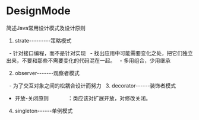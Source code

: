 # DesignMode
简述Java常用设计模式及设计原则

1. strate---------策略模式

   - 针对接口编程，而不是针对实现
   - 找出应用中可能需要变化之处，把它们独立出来，不要和那些不需要变化的代码混在一起。
   - 多用组合，少用继承
   
2. observer-------观察者模式

   - 为了交互对象之间的松耦合设计而努力
   
3. decorator------装饰者模式

   - 开放-关闭原则
              ：类应该对扩展开放，对修改关闭。
   
4. singleton------单例模式

